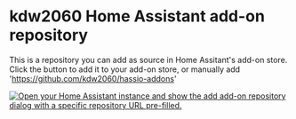 # kdw2060 Home Assistant add-on repository

This is a repository you can add as source in Home Assitant's add-on store.
Click the button to add it to your add-on store, or manually add 'https://github.com/kdw2060/hassio-addons'

[![Open your Home Assistant instance and show the add add-on repository dialog with a specific repository URL pre-filled.](https://my.home-assistant.io/badges/supervisor_add_addon_repository.svg)](https://my.home-assistant.io/redirect/supervisor_add_addon_repository/?repository_url=https://github.com/hjaltij/cal-hassio-addons)

